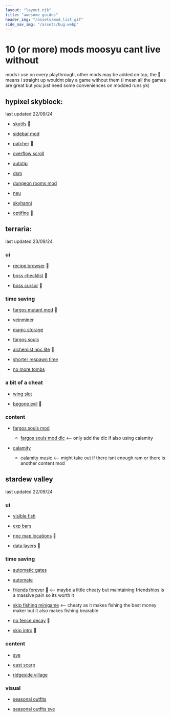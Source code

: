 ```yaml
---
layout: "layout.njk"
title: "awesome guides"
header_img: "/assets/mod_list.gif"
side_nav_img: "/assets/bug.webp"
---
```


# 10 (or more) mods moosyu cant live without

mods i use on every playthrough, other mods may be added on top, the 🌟 means i straight up wouldnt play a game without them (i mean all the games are great but you just need some conveniences on modded runs yk)


## hypixel skyblock:
last updated 22/09/24

* [skytils](https://github.com/Skytils/SkytilsMod/releases/) 🌟

* [sidebar mod](https://www.mediafire.com/file/gkzsovw2gjjuw3d/%5B1.8.9%5D_Sidebar_Mod_Revamp.jar/file)

* [patcher](https://sk1er.club/mods/patcher) 🌟

* [overflow scroll](https://sk1er.club/mods/text_overflow_scroll)

* [autotip](https://autotip.pro/)

* [dsm](https://github.com/bowser0000/SkyblockMod/releases)

* [dungeon rooms mod](https://github.com/Quantizr/DungeonRoomsMod/releases/)

* [neu ](https://modrinth.com/mod/notenoughupdates)

* [skyhanni](https://modrinth.com/mod/skyhanni)

* [optifine](https://optifine.net/adloadx?f=OptiFine_1.8.9_HD_U_L5.jar) 🌟

## terraria:
last updated 23/09/24

### ui

* [recipe browser](https://mirror.sgkoi.dev/Mods/Details/RecipeBrowser) 🌟

* [boss checklist](https://mirror.sgkoi.dev/Mods/Details/BossChecklist) 🌟

* [boss cursor](https://mirror.sgkoi.dev/Mods/Details/BossCursor) 🌟

### time saving

* [fargos mutant mod](https://mirror.sgkoi.dev/Mods/Details/Fargowiltas) 🌟

*  [veinminer](https://mirror.sgkoi.dev/Mods/Details/VeinMiner)

* [magic storage](https://mirror.sgkoi.dev/Mods/Details/MagicStorage)

* [fargos souls](https://mirror.sgkoi.dev/Mods/Details/FargowiltasSouls)

* [alchemist npc lite](https://mirror.sgkoi.dev/Mods/Details/AlchemistNPCLite) 🌟

* [shorter respawn time](https://mirror.sgkoi.dev/Mods/Details/ShorterRespawn)

* [no more tombs](https://mirror.sgkoi.dev/Mods/Details/NoMoreTombs)

### a bit of a cheat

* [wing slot](https://mirror.sgkoi.dev/Mods/Details/WingSlot)

* [begone evil](https://mirror.sgkoi.dev/Mods/Details/DisableCorruptionSpread)  🌟

### content

* [fargos souls mod](https://mirror.sgkoi.dev/Mods/Details/FargowiltasSouls)

  * [fargos souls mod dlc](https://mirror.sgkoi.dev/Mods/Details/FargowiltasSoulsDLC) <-- only add the dlc if also using calamity

* [calamity](https://mirror.sgkoi.dev/Mods/Details/CalamityMod)

  * [calamity music](https://mirror.sgkoi.dev/Mods/Details/CalamityModMusic) <-- might take out if there isnt enough ram or there is another content mod

## stardew valley

last updated 22/09/24

### ui

* [visible fish](https://www.nexusmods.com/stardewvalley/mods/8897)

* [exp bars](https://www.nexusmods.com/stardewvalley/mods/509)

* [npc map locations](https://www.nexusmods.com/stardewvalley/mods/239) 🌟

* [data layers](https://www.nexusmods.com/stardewvalley/mods/1691) 🌟

### time saving

* [automatic gates](https://www.nexusmods.com/stardewvalley/mods/3109)

* [automate](https://www.nexusmods.com/stardewvalley/mods/1063)

* [friends forever](https://www.nexusmods.com/stardewvalley/mods/1738) 🌟 <-- maybe a little cheaty but maintaining friendships is a massive pain so its worth it

* [skip fishing minigame](https://www.nexusmods.com/stardewvalley/mods/2697) <-- cheaty as it makes fishing the best money maker but it also makes fishing bearable

* [no fence decay](https://www.nexusmods.com/stardewvalley/mods/1180) 🌟

* [skip intro](https://www.nexusmods.com/stardewvalley/mods/533) 🌟

### content

* [sve](https://www.nexusmods.com/stardewvalley/mods/3753)

* [east scarp](https://www.nexusmods.com/stardewvalley/mods/5787)

* [ridgeside village](https://www.nexusmods.com/stardewvalley/mods/7286)

### visual

* [seasonal outfits](https://www.nexusmods.com/stardewvalley/mods/5450)

* [seasonal outfits sve](https://www.nexusmods.com/stardewvalley/mods/5969)